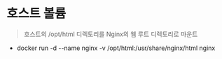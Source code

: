 # 호스트 볼륨
> 호스트의 /opt/html 디렉토리를 Nginx의 웹 루트 디렉토리로 마운트<br>
  * docker run -d --name nginx -v /opt/html:/usr/share/nginx/html nginx
